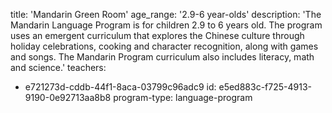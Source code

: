 title: 'Mandarin Green Room'
age_range: '2.9-6 year-olds'
description: 'The Mandarin Language Program is for children 2.9 to 6 years old. The program uses an emergent curriculum that explores the Chinese culture through holiday celebrations, cooking and character recognition, along with games and songs. The Mandarin Program curriculum also includes literacy, math and science.'
teachers:
  - e721273d-cddb-44f1-8aca-03799c96adc9
id: e5ed883c-f725-4913-9190-0e92713aa8b8
program-type: language-program
